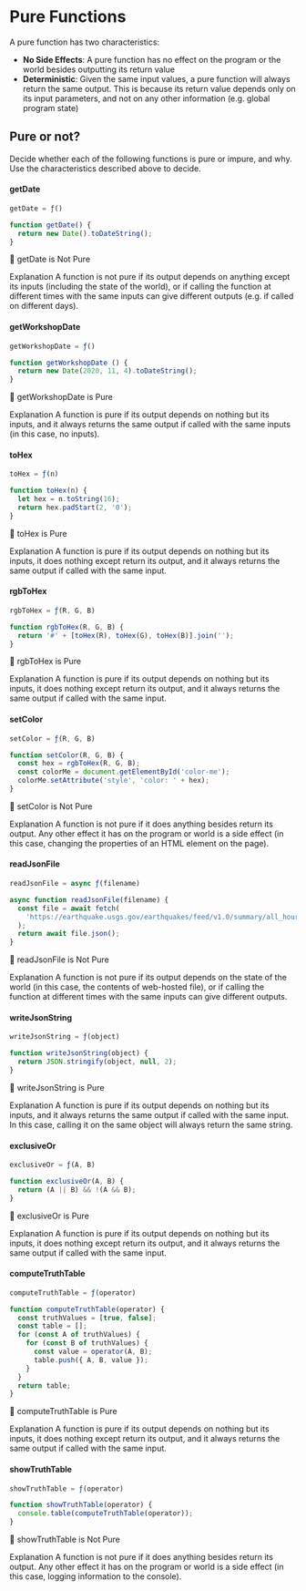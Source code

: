 # Pure Functions


A pure function has two characteristics:
- **No Side Effects**: A pure function has no effect on the program or the world besides outputting its return value 
- **Deterministic**: Given the same input values, a pure function will always return the same output. This is because its return value depends only on its input parameters, and not on any other information (e.g. global program state)


## Pure or not?

Decide whether each of the following functions is pure or impure, and why. Use the characteristics described above to decide.




#### getDate 

```javascript
getDate = ƒ()

function getDate() {
  return new Date().toDateString();
}
```
🙌 getDate is Not Pure

Explanation
A function is not pure if its output depends on anything except its inputs (including the state of the world), or if calling the function at different times with the same inputs can give different outputs (e.g. if called on different days).




#### getWorkshopDate

```javascript
getWorkshopDate = ƒ()

function getWorkshopDate () {
  return new Date(2020, 11, 4).toDateString();
}
```
🙌 getWorkshopDate is Pure

Explanation
A function is pure if its output depends on nothing but its inputs, and it always returns the same output if called with the same inputs (in this case, no inputs).




#### toHex
 
```javascript
toHex = ƒ(n)

function toHex(n) {
  let hex = n.toString(16);
  return hex.padStart(2, '0');
}
```
🙌 toHex is Pure

Explanation
A function is pure if its output depends on nothing but its inputs, it does nothing except return its output, and it always returns the same output if called with the same input.




#### rgbToHex
 
```javascript
rgbToHex = ƒ(R, G, B)

function rgbToHex(R, G, B) {
  return '#' + [toHex(R), toHex(G), toHex(B)].join('');
}
```
🙌 rgbToHex is Pure

Explanation
A function is pure if its output depends on nothing but its inputs, it does nothing except return its output, and it always returns the same output if called with the same input.




#### setColor
 
```javascript
setColor = ƒ(R, G, B)

function setColor(R, G, B) {
  const hex = rgbToHex(R, G, B);
  const colorMe = document.getElementById('color-me');
  colorMe.setAttribute('style', 'color: ' + hex);
}
```
🙌 setColor is Not Pure

Explanation
A function is not pure if it does anything besides return its output. Any other effect it has on the program or world is a side effect (in this case, changing the properties of an HTML element on the page).





#### readJsonFile
 
```javascript
readJsonFile = async ƒ(filename)

async function readJsonFile(filename) {
  const file = await fetch(
    'https://earthquake.usgs.gov/earthquakes/feed/v1.0/summary/all_hour.geojson'
  );
  return await file.json();
}
```
🤔 readJsonFile is Not Pure

Explanation
A function is not pure if its output depends on the state of the world (in this case, the contents of web-hosted file), or if calling the function at different times with the same inputs can give different outputs.




#### writeJsonString
 
```javascript
writeJsonString = ƒ(object)

function writeJsonString(object) {
  return JSON.stringify(object, null, 2);
}
```
🤔 writeJsonString is Pure

Explanation
A function is pure if its output depends on nothing but its inputs, and it always returns the same output if called with the same input. In this case, calling it on the same object will always return the same string.





#### exclusiveOr
 
```javascript
exclusiveOr = ƒ(A, B)

function exclusiveOr(A, B) {
  return (A || B) && !(A && B);
}
```
🙌 exclusiveOr is Pure

Explanation
A function is pure if its output depends on nothing but its inputs, it does nothing except return its output, and it always returns the same output if called with the same input.




#### computeTruthTable
 
```javascript
computeTruthTable = ƒ(operator)

function computeTruthTable(operator) {
  const truthValues = [true, false];
  const table = [];
  for (const A of truthValues) {
    for (const B of truthValues) {
      const value = operator(A, B);
      table.push({ A, B, value });
    }
  }
  return table;
}
```
🤔 computeTruthTable is Pure

Explanation
A function is pure if its output depends on nothing but its inputs, it does nothing except return its output, and it always returns the same output if called with the same input.



#### showTruthTable
 
```javascript
showTruthTable = ƒ(operator)

function showTruthTable(operator) {
  console.table(computeTruthTable(operator));
}
```
🙌 showTruthTable is Not Pure

Explanation
A function is not pure if it does anything besides return its output. Any other effect it has on the program or world is a side effect (in this case, logging information to the console).